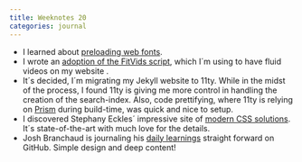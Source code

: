 ```yaml
---
title: Weeknotes 20
categories: journal
---
```

- I learned about [preloading web fonts](/journal/preloading-web-fonts/). 
- I wrote an [adoption of the FitVids script](/journal/fluid-videos-with-my-adaption-of-fitvids/), which I´m using to have fluid videos on my website .
- It´s decided, I´m migrating my Jekyll website to 11ty. While in the midst of the process, I found 11ty is giving me more control in handling the creation of the search-index. Also, code prettifying, where 11ty is relying on [Prism](https://prismjs.com) during build-time, was quick and nice to setup.
- I discovered Stephany Eckles´ impressive site of [modern CSS solutions](https://moderncss.dev). It´s state-of-the-art with much love for the details.
- Josh Branchaud is journaling his [daily learnings](https://github.com/jbranchaud/til) straight forward on GitHub. Simple design and deep content!
